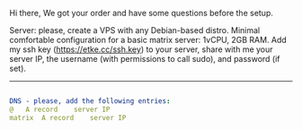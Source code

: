 Hi there,
We got your order and have some questions before the setup.

Server: please, create a VPS with any Debian-based distro. Minimal comfortable configuration for a basic matrix server: 1vCPU, 2GB RAM.
Add my ssh key (https://etke.cc/ssh.key) to your server, share with me your server IP, the username (with permissions to call sudo), and password (if set).


___

```yaml

DNS - please, add the following entries:
@	A record	server IP
matrix	A record	server IP
```

